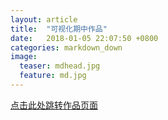 ```yaml
---
layout: article
title:  "可视化期中作品"
date:   2018-01-05 22:07:50 +0800
categories: markdown_down
image:
  teaser: mdhead.jpg
  feature: md.jpg
---
```

<html>
<head>
</head>
<body>
<a href="###" id="submit" target="_blank" >点击此处跳转作品页面</a> 
<script type="text/javascript"> 
(function(document) { 
var submit = document.getElementById('submit'); 
var keyword = document.getElementById('keyword'); 
var url = 'https://lamkk.github.io/lanqizhong.github.io/'; 
submit.onfocus = submit.onmousedown = function() { 
var href = url + escape(keyword.value); 
if (href !== submit.href) { 
submit.href = url + escape(keyword.value) 
} 
} 

})(document); 
</script> 
</body>
</html>